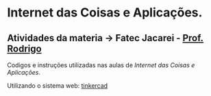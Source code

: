 # Internet das Coisas e Aplicações.

## Atividades da materia → Fatec Jacarei - [Prof. Rodrigo](https://github.com/rodrigombsantana)

Codigos e instruções utilizadas nas aulas de _Internet das Coisas e Aplicações_.

Utilizando o sistema web: [tinkercad](https://www.tinkercad.com/)
